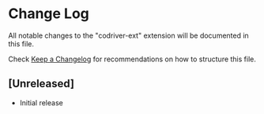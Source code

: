 # Change Log

All notable changes to the "codriver-ext" extension will be documented in this file.

Check [Keep a Changelog](http://keepachangelog.com/) for recommendations on how to structure this file.

## [Unreleased]

- Initial release